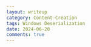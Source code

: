 ```yaml
---
layout: writeup
category: Content-Creation
tags: Windows Deserialization
date: 2024-06-20
comments: true
---
```


